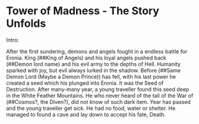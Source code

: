 # 								**Tower of Madness - The Story Unfolds** 

Intro:

After the first sundering, demons and angels fought in a endless battle for Eronia. King (##King of Angels) and his loyal angels pushed back (##Demon lord name) and his evil army to the depths of Hell. Humanity sparked with joy, but evil always lurked in the shadow. Before (##Same Demon Lord (Maybe a Demon Prince)) has fell, with his last power he created a seed which his plunged into Eronia. It was the Seed of Destruction. After many-many year, a young traveller found this seed deep in the White Feather Mountains. He who never heard of the tail of the War of (##Cosmos?, the Diven?), did not know of such dark item. Year has passed and the young traveller get sick. He had no food, water or shelter. He managed to found a cave and lay down to accept his fate, Death. 

